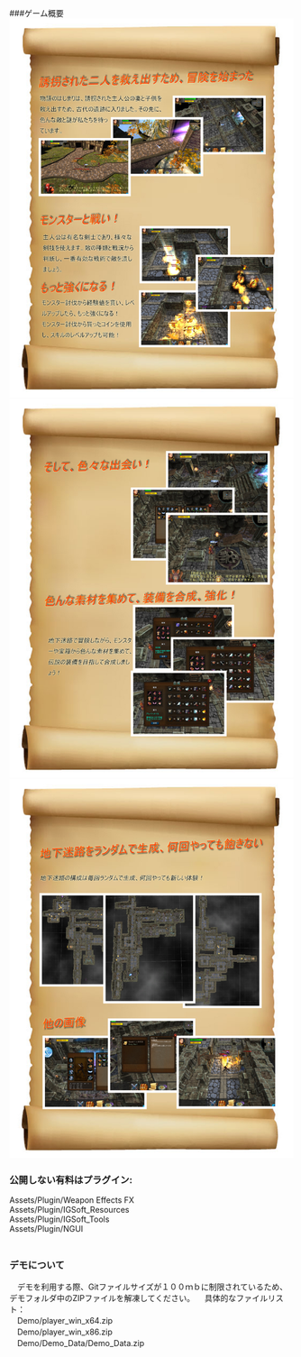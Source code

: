 ###ゲーム概要
![ゲームｙ概要1](Img/1.jpg)  
![ゲームｙ概要2](Img/2.jpg)  
![ゲームｙ概要3](Img/3.jpg)  


### 公開しない有料はプラグイン:  
  Assets/Plugin/Weapon Effects FX  
  Assets/Plugin/IGSoft_Resources  
  Assets/Plugin/IGSoft_Tools  
  Assets/Plugin/NGUI  
　
### デモについて
　デモを利用する際、Gitファイルサイズが１００ｍｂに制限されているため、デモフォルダ中のZIPファイルを解凍してください。
　具体的なファイルリスト：  
　Demo/player_win_x64.zip  
　Demo/player_win_x86.zip  
　Demo/Demo_Data/Demo_Data.zip

